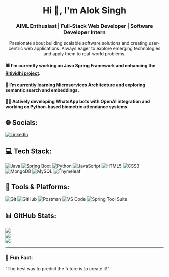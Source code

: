 
<h1 align="center">Hi 👋, I'm Alok Singh</h1>
<h3 align="center">AIML Enthusiast | Full-Stack Web Developer | Software Developer Intern</h3>

<p align="center">
Passionate about building scalable software solutions and creating user-centric web applications. Always eager to explore emerging technologies and apply them to real-world problems.
</p>

<h4>🕷️ I’m currently working on Java Spring Framework and enhancing the <a href="https://github.com/2004-AlokSINGH/Ritividhi">Ritividhi project</a>.</h4>
<h4>🌱 I’m currently learning Microservices Architecture and exploring semantic search and embeddings.</h4>
<h4>👨‍💻 Actively developing WhatsApp bots with OpenAI integration and working on Python-based biometric attendance systems.</h4>

## 🌐 Socials:
[![LinkedIn](https://img.shields.io/badge/LinkedIn-%230077B5.svg?logo=linkedin&logoColor=white)](https://www.linkedin.com/in/alok-singh-2b6547228/)

## 💻 Tech Stack:
![Java](https://img.shields.io/badge/Java-%23ED8B00.svg?style=plastic&logo=java&logoColor=white) ![Spring Boot](https://img.shields.io/badge/Spring%20Boot-%236DB33F.svg?style=plastic&logo=spring&logoColor=white) ![Python](https://img.shields.io/badge/Python-3670A0?style=plastic&logo=python&logoColor=ffdd54) ![JavaScript](https://img.shields.io/badge/JavaScript-%23F7DF1E.svg?style=plastic&logo=javascript&logoColor=black) ![HTML5](https://img.shields.io/badge/HTML5-%23E34F26.svg?style=plastic&logo=html5&logoColor=white) ![CSS3](https://img.shields.io/badge/CSS3-%231572B6.svg?style=plastic&logo=css3&logoColor=white) ![MongoDB](https://img.shields.io/badge/MongoDB-%2347A248.svg?style=plastic&logo=mongodb&logoColor=white) ![MySQL](https://img.shields.io/badge/MySQL-%2300f.svg?style=plastic&logo=mysql&logoColor=white) ![Thymeleaf](https://img.shields.io/badge/Thymeleaf-%23005C0F.svg?style=plastic&logo=thymeleaf&logoColor=white)

## 🔄 Tools & Platforms:
![Git](https://img.shields.io/badge/Git-%23F05033.svg?style=plastic&logo=git&logoColor=white) ![GitHub](https://img.shields.io/badge/GitHub-%23181717.svg?style=plastic&logo=github&logoColor=white) ![Postman](https://img.shields.io/badge/Postman-%23FF6C37.svg?style=plastic&logo=postman&logoColor=white) ![VS Code](https://img.shields.io/badge/VS%20Code-%23007ACC.svg?style=plastic&logo=visual-studio-code&logoColor=white) ![Spring Tool Suite](https://img.shields.io/badge/STS-%236DB33F.svg?style=plastic&logo=spring&logoColor=white)

## 📊 GitHub Stats:
![](https://github-readme-stats.vercel.app/api?username=2004-AlokSINGH&theme=radical&hide_border=true&include_all_commits=false&count_private=true)<br/>
![](https://github-readme-streak-stats.herokuapp.com/?user=2004-AlokSINGH&theme=radical&hide_border=true)<br/>
![](https://github-readme-stats.vercel.app/api/top-langs/?username=2004-AlokSINGH&theme=radical&hide_border=true&include_all_commits=false&count_private=false&layout=compact)

---

### 🌟 Fun Fact:
"The best way to predict the future is to create it!"
